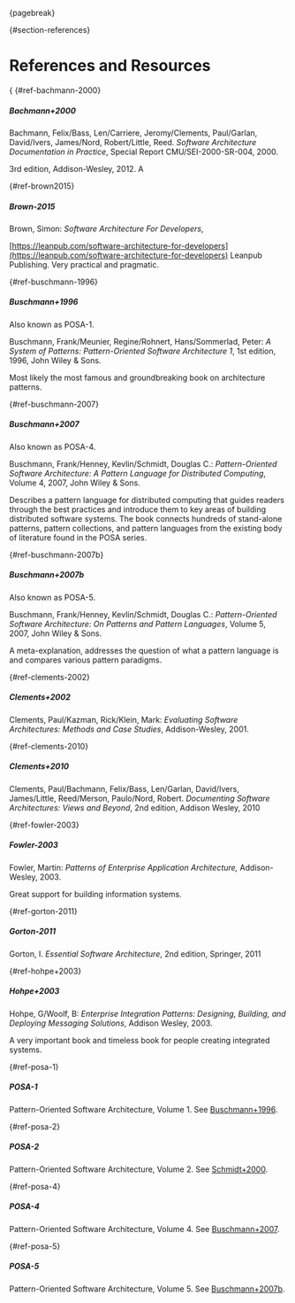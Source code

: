 {pagebreak}

{#section-references}
# References and Resources

{
{#ref-bachmann-2000}
##### Bachmann+2000
Bachmann, Felix/Bass, Len/Carriere, Jeromy/Clements, Paul/Garlan, David/Ivers, James/Nord, Robert/Little, Reed. _Software Architecture Documentation in Practice_,
Special Report CMU/SEI-2000-SR-004, 2000.


3rd edition, Addison-Wesley, 2012. A


{#ref-brown2015}
##### Brown-2015

Brown, Simon: _Software Architecture For Developers_,

[https://leanpub.com/software-architecture-for-developers](https://leanpub.com/software-architecture-for-developers)
Leanpub Publishing. Very practical and pragmatic.


{#ref-buschmann-1996}
##### Buschmann+1996
Also known as POSA-1.

Buschmann, Frank/Meunier, Regine/Rohnert, Hans/Sommerlad, Peter: _A System of Patterns: Pattern-Oriented Software Architecture 1_, 1st edition, 1996, John Wiley & Sons.

Most likely the most famous and groundbreaking book on architecture patterns.

{#ref-buschmann-2007}
##### Buschmann+2007
Also known as POSA-4.

Buschmann, Frank/Henney, Kevlin/Schmidt, Douglas C.:
_Pattern-Oriented Software Architecture: A Pattern Language for Distributed Computing_,
Volume 4, 2007, John Wiley & Sons.

Describes a pattern language for distributed computing that guides readers through the best practices and introduce them to key areas of building distributed software systems. The book connects hundreds of stand-alone patterns, pattern collections, and pattern languages from the existing body of literature found in the POSA series.


{#ref-buschmann-2007b}
##### Buschmann+2007b
Also known as POSA-5.

Buschmann, Frank/Henney, Kevlin/Schmidt, Douglas C.:
_Pattern-Oriented Software Architecture: On Patterns and Pattern Languages_,
Volume 5, 2007, John Wiley & Sons.

A meta-explanation, addresses the question of what a pattern language is and compares various pattern paradigms.

{#ref-clements-2002}
##### Clements+2002

Clements, Paul/Kazman, Rick/Klein, Mark: _Evaluating Software Architectures: Methods and Case Studies_,
Addison-Wesley, 2001.

{#ref-clements-2010}
##### Clements+2010

Clements, Paul/Bachmann, Felix/Bass, Len/Garlan, David/Ivers, James/Little, Reed/Merson, Paulo/Nord, Robert. _Documenting Software Architectures: Views and Beyond_, 2nd edition, Addison Wesley, 2010




{#ref-fowler-2003}
##### Fowler-2003

Fowler, Martin: _Patterns of Enterprise Application Architecture,_
Addison-Wesley, 2003.

Great support for building information systems.


{#ref-gorton-2011}
##### Gorton-2011

Gorton, I. _Essential Software Architecture_,
2nd edition, Springer, 2011


{#ref-hohpe+2003}
##### Hohpe+2003

Hohpe, G/Woolf, B: _Enterprise Integration Patterns: Designing, Building, and Deploying Messaging Solutions_, Addison Wesley, 2003.

A very important book and timeless book for people creating integrated systems.






{#ref-posa-1}
##### POSA-1
Pattern-Oriented Software Architecture, Volume 1. See [Buschmann+1996](#ref-buschmann-1996).

{#ref-posa-2}
##### POSA-2
Pattern-Oriented Software Architecture, Volume 2. See [Schmidt+2000](#ref-schmidt-2000).

{#ref-posa-4}
##### POSA-4
Pattern-Oriented Software Architecture, Volume 4. See [Buschmann+2007](#ref-buschmann-2007).

{#ref-posa-5}
##### POSA-5
Pattern-Oriented Software Architecture, Volume 5.
See [Buschmann+2007b](#ref-buschmann-2007b).







